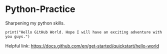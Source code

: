 # Python-Practice
Sharpening my python skills.

`print("Hello GitHub World. Hope I will have an exciting adventure with you guys.")`

Helpful link:
https://docs.github.com/en/get-started/quickstart/hello-world
